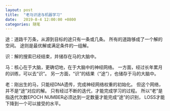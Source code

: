 ```yaml
---
layout: post
title:  "老马识途与机器学习"
date:   2019-8-4 12:00:00 +0800
categories: 随笔
---
```


途：道路千万条，从源到目标的途只有一条或几条。
所有的道路够成了一个解的空间。
途则是最优解或满足条件的一组解。

识：解的搜索已经结束，并储存在马的大脑中。

马：核心在于大脑，更确切地，在于大脑中的神经网络。
一方面，经过长年累月的训练，可以去“识”。
另一方面，“识”的结果（“途”），也储存于马的大脑中。

老：刚出生的马，只能经DNA遗传，完成神经网络权重的初始化。
但这个网络，并不是“途”对应的解。
只有经过不断的迭代，才能完成学习的过程。
所以“老”是指迭代次数EPOCH NUMBER必须达到一定数量才能完成“途”的识别，
LOSS才能下降到一个可以接受的水平。
